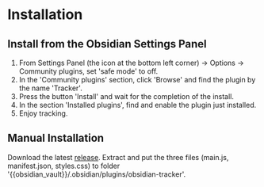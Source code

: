 # Installation

## Install from the Obsidian Settings Panel

1. From Settings Panel (the icon at the bottom left corner) -> Options -> Community plugins, set 'safe mode' to off.
2. In the 'Community plugins' section, click 'Browse' and find the plugin by the name 'Tracker'.
3. Press the button 'Install' and wait for the completion of the install.
4. In the section 'Installed plugins', find and enable the plugin just installed.
5. Enjoy tracking.

## Manual Installation

Download the latest [release](https://github.com/pyrochlore/obsidian-tracker/releases). Extract and put the three files (main.js, manifest.json, styles.css) to folder '{{obsidian_vault}}/.obsidian/plugins/obsidian-tracker'.
